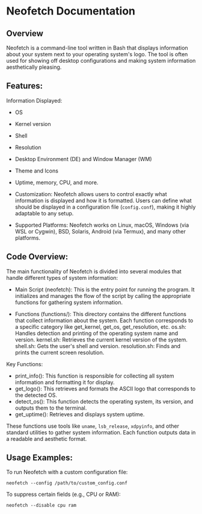 # Neofetch Documentation

## Overview

Neofetch is a command-line tool written in Bash that displays information about your system next to your operating system's logo. The tool is often used for showing off desktop configurations and making system information aesthetically pleasing.

## Features:

Information Displayed:
* OS
* Kernel version
* Shell
* Resolution
* Desktop Environment (DE) and Window Manager (WM)
* Theme and Icons
* Uptime, memory, CPU, and more.

* Customization:
Neofetch allows users to control exactly what information is displayed and how it is formatted. Users can define what should be displayed in a configuration file (`config.conf`), making it highly adaptable to any setup.

* Supported Platforms: Neofetch works on Linux, macOS, Windows (via WSL or Cygwin), BSD, Solaris, Android (via Termux), and many other platforms.

## Code Overview:

The main functionality of Neofetch is divided into several modules that handle different types of system information:

* Main Script (neofetch): This is the entry point for running the program. It initializes and manages the flow of the script by calling the appropriate functions for gathering system information.

* Functions (functions/): This directory contains the different functions that collect information about the system. Each function corresponds to a specific category like get_kernel, get_os, get_resolution, etc.
        os.sh: Handles detection and printing of the operating system name and version.
        kernel.sh: Retrieves the current kernel version of the system.
        shell.sh: Gets the user's shell and version.
        resolution.sh: Finds and prints the current screen resolution.

Key Functions:

* print_info(): This function is responsible for collecting all system information and formatting it for display.
* get_logo(): This retrieves and formats the ASCII logo that corresponds to the detected OS.
*   detect_os(): This function detects the operating system, its version, and outputs them to the terminal.
* get_uptime(): Retrieves and displays system uptime.

These functions use tools like `uname`, `lsb_release`, `xdpyinfo`, and other standard utilities to gather system information. Each function outputs data in a readable and aesthetic format.

## Usage Examples:

To run Neofetch with a custom configuration file:

    neofetch --config /path/to/custom_config.conf
   
To suppress certain fields (e.g., CPU or RAM):

    neofetch --disable cpu ram
